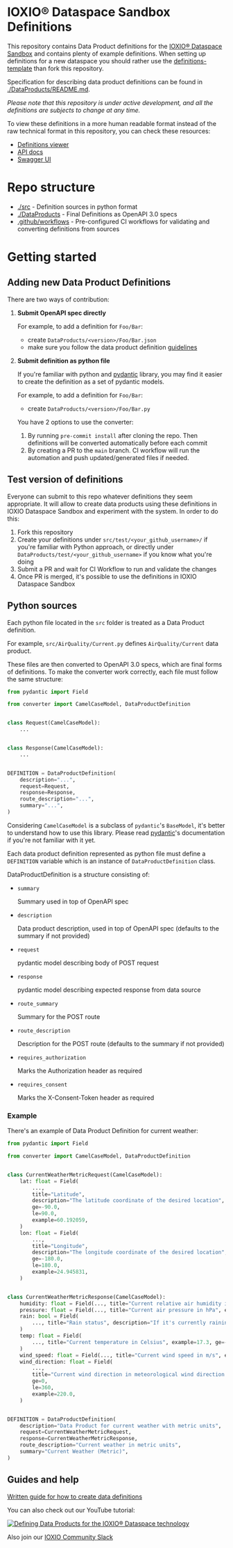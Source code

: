 # IOXIO® Dataspace Sandbox Definitions

This repository contains Data Product definitions for the
[IOXIO® Dataspace Sandbox](https://sandbox.ioxio-dataspace.com/) and contains plenty of
example definitions. When setting up definitions for a new dataspace you should rather
use the [definitions-template](https://github.com/ioxio-dataspace/definitions-template)
than fork this repository.

Specification for describing data product definitions can be found in
[./DataProducts/README.md](./DataProducts/README.md).

_Please note that this repository is under active development, and all the definitions
are subjects to change at any time._

To view these definitions in a more human readable format instead of the raw technical
format in this repository, you can check these resources:

- [Definitions viewer](https://definitions.sandbox.ioxio-dataspace.com)
- [API docs](https://docs.sandbox.ioxio-dataspace.com/gateway#tag/Data-Products)
- [Swagger UI](https://gateway.sandbox.ioxio-dataspace.com/docs)

# Repo structure

- [./src](./src) - Definition sources in python format
- [./DataProducts](./DataProducts) - Final Definitions as OpenAPI 3.0 specs
- [.github/workflows](.github/workflows) - Pre-configured CI workflows for validating
  and converting definitions from sources

# Getting started

## Adding new Data Product Definitions

There are two ways of contribution:

1. **Submit OpenAPI spec directly**

   For example, to add a definition for `Foo/Bar`:

   - create `DataProducts/<version>/Foo/Bar.json`
   - make sure you follow the data product definition
     [guidelines](./DataProducts/README.md)

2. **Submit definition as python file**

   If you're familiar with python and [pydantic](https://pydantic-docs.helpmanual.io/)
   library, you may find it easier to create the definition as a set of pydantic models.

   For example, to add a definition for `Foo/Bar`:

   - create `DataProducts/<version>/Foo/Bar.py`

   You have 2 options to use the converter:

   1. By running `pre-commit install` after cloning the repo. Then definitions will be
      converted automatically before each commit
   2. By creating a PR to the `main` branch. CI workflow will run the automation and
      push updated/generated files if needed.

## Test version of definitions

Everyone can submit to this repo whatever definitions they seem appropriate. It will
allow to create data products using these definitions in IOXIO Dataspace Sandbox and
experiment with the system. In order to do this:

1. Fork this repository
2. Create your definitions under `src/test/<your_github_username>/` if you're familiar
   with Python approach, or directly under `DataProducts/test/<your_github_username>` if
   you know what you're doing
3. Submit a PR and wait for CI Workflow to run and validate the changes
4. Once PR is merged, it's possible to use the definitions in IOXIO Dataspace Sandbox

## Python sources

Each python file located in the `src` folder is treated as a Data Product definition.

For example, `src/AirQuality/Current.py` defines `AirQuality/Current` data product.

These files are then converted to OpenAPI 3.0 specs, which are final forms of
definitions. To make the converter work correctly, each file must follow the same
structure:

```python
from pydantic import Field

from converter import CamelCaseModel, DataProductDefinition


class Request(CamelCaseModel):
    ...


class Response(CamelCaseModel):
    ...


DEFINITION = DataProductDefinition(
    description="...",
    request=Request,
    response=Response,
    route_description="...",
    summary="...",
)

```

Considering `CamelCaseModel` is a subclass of `pydantic`'s `BaseModel`, it's better to
understand how to use this library. Please read
[pydantic](https://pydantic-docs.helpmanual.io/)'s documentation if you're not familiar
with it yet.

Each data product definition represented as python file must define a `DEFINITION`
variable which is an instance of `DataProductDefinition` class.

DataProductDefinition is a structure consisting of:

- `summary`

  Summary used in top of OpenAPI spec

- `description`

  Data product description, used in top of OpenAPI spec (defaults to the summary if not
  provided)

- `request`

  pydantic model describing body of POST request

- `response`

  pydantic model describing expected response from data source

- `route_summary`

  Summary for the POST route

- `route_description`

  Description for the POST route (defaults to the summary if not provided)

- `requires_authorization`

  Marks the Authorization header as required

- `requires_consent`

  Marks the X-Consent-Token header as required

### Example

There's an example of Data Product Definition for current weather:

```python
from pydantic import Field

from converter import CamelCaseModel, DataProductDefinition


class CurrentWeatherMetricRequest(CamelCaseModel):
    lat: float = Field(
        ...,
        title="Latitude",
        description="The latitude coordinate of the desired location",
        ge=-90.0,
        le=90.0,
        example=60.192059,
    )
    lon: float = Field(
        ...,
        title="Longitude",
        description="The longitude coordinate of the desired location",
        ge=-180.0,
        le=180.0,
        example=24.945831,
    )


class CurrentWeatherMetricResponse(CamelCaseModel):
    humidity: float = Field(..., title="Current relative air humidity in %", example=72)
    pressure: float = Field(..., title="Current air pressure in hPa", example=1007)
    rain: bool = Field(
        ..., title="Rain status", description="If it's currently raining or not."
    )
    temp: float = Field(
        ..., title="Current temperature in Celsius", example=17.3, ge=-273.15
    )
    wind_speed: float = Field(..., title="Current wind speed in m/s", example=2.1, ge=0)
    wind_direction: float = Field(
        ...,
        title="Current wind direction in meteorological wind direction degrees",
        ge=0,
        le=360,
        example=220.0,
    )


DEFINITION = DataProductDefinition(
    description="Data Product for current weather with metric units",
    request=CurrentWeatherMetricRequest,
    response=CurrentWeatherMetricResponse,
    route_description="Current weather in metric units",
    summary="Current Weather (Metric)",
)
```

## Guides and help

[Written guide for how to create data definitions](https://ioxio.com/guides/how-to-create-data-definitions)

You can also check out our YouTube tutorial:

[![Defining Data Products for the IOXIO® Dataspace technology
](https://img.youtube.com/vi/yPzN04ICsbw/0.jpg)](http://www.youtube.com/watch?v=yPzN04ICsbw)

Also join our [IOXIO Community Slack](https://slack.ioxio.com/)
